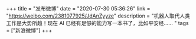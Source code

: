 +++
title = "发布微博"
date = "2020-07-30 05:36:26"
link = "https://weibo.com/2381077925/JdAnZyyze"
description = "机器人取代人类工作是大势所趋！现在 AI 已经有足够的能力写一本书了，比如平安经…… "
tags = ["新浪微博"]
+++

